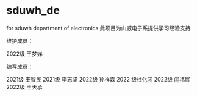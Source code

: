 # sduwh_de
for sduwh department of electronics
此项目为山威电子系提供学习经验支持


维护成员：

2022级 王梦娣

编写成员：

2021级 王智民 2021级 李志坚 2022级 孙祥森 2022 级杜化闯 2022级 闫祎宸 2022级 王天承

